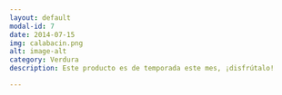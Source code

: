 ```yaml
---
layout: default
modal-id: 7
date: 2014-07-15
img: calabacin.png
alt: image-alt
category: Verdura
description: Este producto es de temporada este mes, ¡disfrútalo!

---
```


